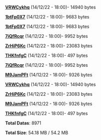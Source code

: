 [**VRWCykhq**](/data/VRWCykhq.txt) (14/12/22 - 18:00)- 14940 bytes

[**1btFp0X7**](/data/1btFp0X7.txt) (14/12/22 - 18:00)- 9683 bytes

[**1btFp0X7**](/data/1btFp0X7.txt) (14/12/22 - 18:00)- 9683 bytes

[**7iQfRcqr**](/data/7iQfRcqr.txt) (14/12/22 - 18:00)- 9952 bytes

[**ZrHiP6Kc**](/data/ZrHiP6Kc.txt) (14/12/22 - 18:00)- 23083 bytes

[**THKfnfgC**](/data/THKfnfgC.txt) (14/12/22 - 18:00)- 497 bytes

[**7iQfRcqr**](/data/7iQfRcqr.txt) (14/12/22 - 18:00)- 9952 bytes

[**M9JamPFt**](/data/M9JamPFt.txt) (14/12/22 - 18:00)- 9326 bytes

[**VRWCykhq**](/data/VRWCykhq.txt) (14/12/22 - 18:00)- 14940 bytes

[**ZrHiP6Kc**](/data/ZrHiP6Kc.txt) (14/12/22 - 18:00)- 23083 bytes

[**M9JamPFt**](/data/M9JamPFt.txt) (14/12/22 - 18:00)- 9326 bytes

[**THKfnfgC**](/data/THKfnfgC.txt) (14/12/22 - 18:00)- 497 bytes

**Total Datas**: 8971

**Total Size**: 54.18 MB / 54.2 MB